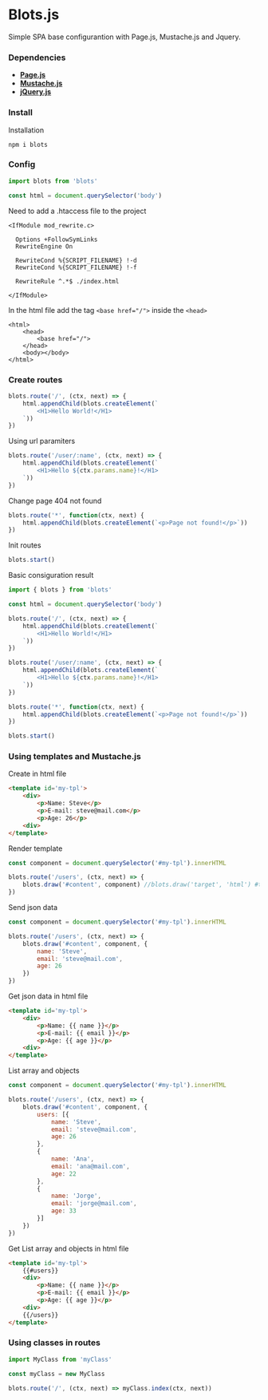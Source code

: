 # Blots.js

Simple SPA base configurantion with Page.js, Mustache.js and Jquery.

### Dependencies

- **[Page.js](https://www.npmjs.com/package/page)**
- **[Mustache.js](https://www.npmjs.com/package/mustache)** 
- **[jQuery.js](https://www.npmjs.com/package/jquery)**

### Install

Installation

```
npm i blots
```

### Config

```js
import blots from 'blots'

const html = document.querySelector('body')
```

Need to add a .htaccess file to the project

```
<IfModule mod_rewrite.c>

  Options +FollowSymLinks
  RewriteEngine On

  RewriteCond %{SCRIPT_FILENAME} !-d
  RewriteCond %{SCRIPT_FILENAME} !-f

  RewriteRule ^.*$ ./index.html

</IfModule>
```

In the html file add the tag ```<base href="/">``` inside the ```<head>```

```
<html>
    <head>
        <base href="/"> 
    </head>
    <body></body>
</html>
```

### Create routes

```js
blots.route('/', (ctx, next) => {
    html.appendChild(blots.createElement(`
        <H1>Hello World!</H1>
    `))
})
```

Using url paramiters

```js
blots.route('/user/:name', (ctx, next) => {
    html.appendChild(blots.createElement(`
        <H1>Hello ${ctx.params.name}!</H1>
    `))
})
```

Change page 404 not found

```js
blots.route('*', function(ctx, next) {
    html.appendChild(blots.createElement(`<p>Page not found!</p>`))
})
```

Init routes

```js
blots.start()
```

Basic consiguration result

```js
import { blots } from 'blots'

const html = document.querySelector('body')

blots.route('/', (ctx, next) => {
    html.appendChild(blots.createElement(`
        <H1>Hello World!</H1>
    `))
})

blots.route('/user/:name', (ctx, next) => {
    html.appendChild(blots.createElement(`
        <H1>Hello ${ctx.params.name}!</H1>
    `))
})

blots.route('*', function(ctx, next) {
    html.appendChild(blots.createElement(`<p>Page not found!</p>`))
})

blots.start()
```

### Using templates and Mustache.js

Create in html file

```html
<template id='my-tpl'>
    <div>
        <p>Name: Steve</p>
        <p>E-mail: steve@mail.com</p>
        <p>Age: 26</p>
    <div>
</template>
```

Render template

```js
const component = document.querySelector('#my-tpl').innerHTML

blots.route('/users', (ctx, next) => {
    blots.draw('#content', component) //blots.draw('target', 'html') #target = '.class' || '#id' || 'tag'
})
```

Send json data

```js
const component = document.querySelector('#my-tpl').innerHTML

blots.route('/users', (ctx, next) => {
    blots.draw('#content', component, {
        name: 'Steve',
        email: 'steve@mail.com',
        age: 26
    })
})
```

Get json data in html file

```html
<template id='my-tpl'>
    <div>
        <p>Name: {{ name }}</p>
        <p>E-mail: {{ email }}</p>
        <p>Age: {{ age }}</p>
    <div>
</template>
```

List array and objects

```js
const component = document.querySelector('#my-tpl').innerHTML

blots.route('/users', (ctx, next) => {
    blots.draw('#content', component, {
        users: [{
            name: 'Steve',
            email: 'steve@mail.com',
            age: 26
        },
        {
            name: 'Ana',
            email: 'ana@mail.com',
            age: 22
        },
        {
            name: 'Jorge',
            email: 'jorge@mail.com',
            age: 33
        }]
    })
})
```

Get List array and objects in html file

```html
<template id='my-tpl'>
    {{#users}}
    <div>
        <p>Name: {{ name }}</p>
        <p>E-mail: {{ email }}</p>
        <p>Age: {{ age }}</p>
    <div>
    {{/users}}
</template>
```

### Using classes in routes

```js
import MyClass from 'myClass'

const myClass = new MyClass

blots.route('/', (ctx, next) => myClass.index(ctx, next))
```

